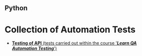 ## Python
# Collection of Automation Tests

- [**Testing of API** (tests carried out within the course '***Learn QA Automation Testing***')](https://github.com/Etelgast/python/tree/main/api_test)
